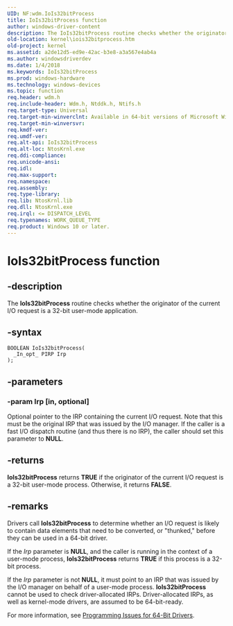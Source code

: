 ```yaml
---
UID: NF:wdm.IoIs32bitProcess
title: IoIs32bitProcess function
author: windows-driver-content
description: The IoIs32bitProcess routine checks whether the originator of the current I/O request is a 32-bit user-mode application.
old-location: kernel\iois32bitprocess.htm
old-project: kernel
ms.assetid: a2de12d5-ed9e-42ac-b3e8-a3a567e4ab4a
ms.author: windowsdriverdev
ms.date: 1/4/2018
ms.keywords: IoIs32bitProcess
ms.prod: windows-hardware
ms.technology: windows-devices
ms.topic: function
req.header: wdm.h
req.include-header: Wdm.h, Ntddk.h, Ntifs.h
req.target-type: Universal
req.target-min-winverclnt: Available in 64-bit versions of Microsoft Windows XP and later 64-bit versions of the Windows operating system.
req.target-min-winversvr: 
req.kmdf-ver: 
req.umdf-ver: 
req.alt-api: IoIs32bitProcess
req.alt-loc: NtosKrnl.exe
req.ddi-compliance: 
req.unicode-ansi: 
req.idl: 
req.max-support: 
req.namespace: 
req.assembly: 
req.type-library: 
req.lib: NtosKrnl.lib
req.dll: NtosKrnl.exe
req.irql: <= DISPATCH_LEVEL
req.typenames: WORK_QUEUE_TYPE
req.product: Windows 10 or later.
---
```


# IoIs32bitProcess function



## -description
The <b>IoIs32bitProcess</b> routine checks whether the originator of the current I/O request is a 32-bit user-mode application.



## -syntax

````
BOOLEAN IoIs32bitProcess(
  _In_opt_ PIRP Irp
);
````


## -parameters

### -param Irp [in, optional]

Optional pointer to the IRP containing the current I/O request. Note that this must be the original IRP that was issued by the I/O manager. If the caller is a fast I/O dispatch routine (and thus there is no IRP), the caller should set this parameter to <b>NULL</b>.


## -returns
<b>IoIs32bitProcess</b> returns <b>TRUE</b> if the originator of the current I/O request is a 32-bit user-mode process. Otherwise, it returns <b>FALSE</b>. 


## -remarks
Drivers call <b>IoIs32bitProcess</b> to determine whether an I/O request is likely to contain data elements that need to be converted, or "thunked," before they can be used in a 64-bit driver.

If the <i>Irp</i> parameter is <b>NULL</b>, and the caller is running in the context of a user-mode process, <b>IoIs32bitProcess</b> returns <b>TRUE</b> if this process is a 32-bit process.

If the <i>Irp</i> parameter is not <b>NULL</b>, it must point to an IRP that was issued by the I/O manager on behalf of a user-mode process. <b>IoIs32bitProcess</b> cannot be used to check driver-allocated IRPs. Driver-allocated IRPs, as well as kernel-mode drivers, are assumed to be 64-bit-ready.

For more information, see <a href="https://msdn.microsoft.com/library/windows/hardware/ff559923">Programming Issues for 64-Bit Drivers</a>.</p>